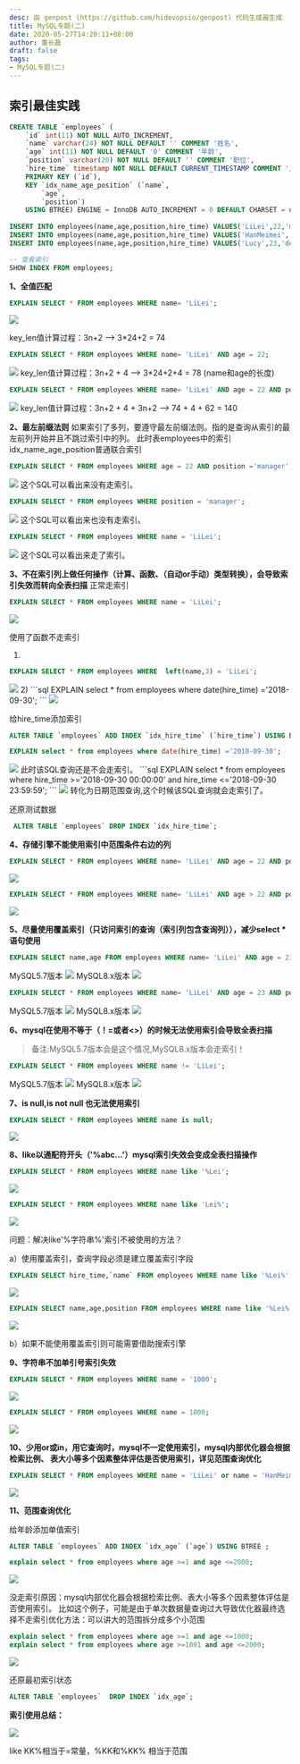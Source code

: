 ```yaml
---
desc: 由 genpost (https://github.com/hidevopsio/genpost) 代码生成器生成
title: MySQL专题(二)
date: 2020-05-27T14:20:11+08:00
author: 董长磊
draft: false
tags:
- MySQL专题(二)
---
```


## 索引最佳实践

```sql 
CREATE TABLE `employees` (
	`id` int(11) NOT NULL AUTO_INCREMENT,
	`name` varchar(24) NOT NULL DEFAULT '' COMMENT '姓名',
	`age` int(11) NOT NULL DEFAULT '0' COMMENT '年龄',
	`position` varchar(20) NOT NULL DEFAULT '' COMMENT '职位',
	`hire_time` timestamp NOT NULL DEFAULT CURRENT_TIMESTAMP COMMENT '入职时 间',
	PRIMARY KEY (`id`),
	KEY `idx_name_age_position` (`name`,
		`age`,
		`position`)
	USING BTREE) ENGINE = InnoDB AUTO_INCREMENT = 0 DEFAULT CHARSET = utf8 COMMENT = '员工记录表';
	
INSERT INTO employees(name,age,position,hire_time) VALUES('LiLei',22,'mana ger',NOW());
INSERT INTO employees(name,age,position,hire_time) VALUES('HanMeimei', 23,'dev',NOW());
INSERT INTO employees(name,age,position,hire_time) VALUES('Lucy',23,'dev',NOW());

-- 查看索引
SHOW INDEX FROM employees;
```

**1、全值匹配**

```sql 
EXPLAIN SELECT * FROM employees WHERE name= 'LiLei';
```
<img src="https://dongchanglei.top/images/quanzhi1.png">

key_len值计算过程：3n+2 --> 3*24+2 = 74

```sql 
EXPLAIN SELECT * FROM employees WHERE name= 'LiLei' AND age = 22;
```

<img src="https://dongchanglei.top/images/quanzhi2.png">
key_len值计算过程：3n+2 + 4 --> 3*24+2+4 = 78 (name和age的长度)

```sql 
EXPLAIN SELECT * FROM employees WHERE name= 'LiLei' AND age = 22 AND position ='manager';
```

<img src="https://dongchanglei.top/images/quanzhi3.png">
key_len值计算过程：3n+2 + 4 + 3n+2 --> 74 + 4 + 62 = 140

**2、最左前缀法则**
如果索引了多列，要遵守最左前缀法则。指的是查询从索引的最左前列开始并且不跳过索引中的列。
此时表employees中的索引idx_name_age_position普通联合索引
```sql 
EXPLAIN SELECT * FROM employees WHERE age = 22 AND position ='manager';
```
<img src="https://dongchanglei.top/images/zuoqianzhui1.png">
这个SQL可以看出来没有走索引。

```sql 
EXPLAIN SELECT * FROM employees WHERE position = 'manager';
```
<img src="https://dongchanglei.top/images/zuoqianzhui2.png">
这个SQL可以看出来也没有走索引。

```sql 
EXPLAIN SELECT * FROM employees WHERE name = 'LiLei';
```
<img src="https://dongchanglei.top/images/zuoqianzhui3.png">
这个SQL可以看出来走了索引。

**3、不在索引列上做任何操作（计算、函数、（自动or手动）类型转换），会导致索引失效而转向全表扫描**
正常走索引
```sql 
EXPLAIN SELECT * FROM employees WHERE name = 'LiLei';
```
<img src="https://dongchanglei.top/images/zuoqianzhui3.png">

使用了函数不走索引

1)
```sql 
EXPLAIN SELECT * FROM employees WHERE  left(name,3) = 'LiLei';
```
<img src="https://dongchanglei.top/images/zuoqianzhui4.png">
2)
```sql 
EXPLAIN select * from employees where date(hire_time) ='2018-09-30';
```
<img src="https://dongchanglei.top/images/zuoqianzhui5.png">

给hire_time添加索引
```sql 
ALTER TABLE `employees` ADD INDEX `idx_hire_time` (`hire_time`) USING BTREE ;

EXPLAIN select * from employees where date(hire_time) ='2018-09-30';
```
<img src="https://dongchanglei.top/images/zuoqianzhui5.png">
此时该SQL查询还是不会走索引。
```sql 
EXPLAIN select * from employees where hire_time >='2018-09-30 00:00:00' and hire_time <='2018-09-30 23:59:59'; 
```
<img src="https://dongchanglei.top/images/zuoqianzhui6.png">
转化为日期范围查询,这个时候该SQL查询就会走索引了。

还原测试数据
```sql 
 ALTER TABLE `employees` DROP INDEX `idx_hire_time`;
```

**4、存储引擎不能使用索引中范围条件右边的列**

```sql 
EXPLAIN SELECT * FROM employees WHERE name= 'LiLei' AND age = 22 AND position ='manager';
```
<img src="https://dongchanglei.top/images/suoyin1.png">

```sql 
EXPLAIN SELECT * FROM employees WHERE name= 'LiLei' AND age > 22 AND position ='manager';
```
<img src="https://dongchanglei.top/images/suoyin2.png">

**5、尽量使用覆盖索引（只访问索引的查询（索引列包含查询列）），减少select * 语句使用**
```sql 
EXPLAIN SELECT name,age FROM employees WHERE name= 'LiLei' AND age = 23 AND position ='manager';
```
MySQL5.7版本
<img src="https://dongchanglei.top/images/suoyin4.png">
MySQL8.x版本
<img src="https://dongchanglei.top/images/suoyin3.png">

```sql 
EXPLAIN SELECT * FROM employees WHERE name= 'LiLei' AND age = 23 AND position ='manager';
```
MySQL5.7版本
<img src="https://dongchanglei.top/images/suoyin6.png">
MySQL8.x版本
<img src="https://dongchanglei.top/images/suoyin5.png">

**6、mysql在使用不等于（！=或者<>）的时候无法使用索引会导致全表扫描**
> 备注:MySQL5.7版本会是这个情况,MySQL8.x版本会走索引！
```sql 
EXPLAIN SELECT * FROM employees WHERE name != 'LiLei';
```
MySQL5.7版本
<img src="https://dongchanglei.top/images/suoyin8.png">
MySQL8.x版本
<img src="https://dongchanglei.top/images/suoyin7.png">

**7、is null,is not null 也无法使用索引**

```sql 
EXPLAIN SELECT * FROM employees WHERE name is null;
```
<img src="https://dongchanglei.top/images/suoyin9.png">

**8、like以通配符开头（'%abc...'）mysql索引失效会变成全表扫描操作**

```sql 
EXPLAIN SELECT * FROM employees WHERE name like '%Lei';
```
<img src="https://dongchanglei.top/images/suoyin10.png">

```sql 
EXPLAIN SELECT * FROM employees WHERE name like 'Lei%';
```
<img src="https://dongchanglei.top/images/suoyin11.png">

问题：解决like'%字符串%'索引不被使用的方法？ 

a）使用覆盖索引，查询字段必须是建立覆盖索引字段

```sql 
EXPLAIN SELECT hire_time,`name` FROM employees WHERE name like '%Lei%';
```
<img src="https://dongchanglei.top/images/suoyin13.png">

```sql 
EXPLAIN SELECT name,age,position FROM employees WHERE name like '%Lei%';
```
<img src="https://dongchanglei.top/images/suoyin12.png">

b）如果不能使用覆盖索引则可能需要借助搜索引擎

**9、字符串不加单引号索引失效**

```sql 
EXPLAIN SELECT * FROM employees WHERE name = '1000';
```
<img src="https://dongchanglei.top/images/charsuoyin1.png">

```sql 
EXPLAIN SELECT * FROM employees WHERE name = 1000;
```
<img src="https://dongchanglei.top/images/charsuoyin2.png">

**10、少用or或in，用它查询时，mysql不一定使用索引，mysql内部优化器会根据检索比例、 表大小等多个因素整体评估是否使用索引，详见范围查询优化**

```sql 
EXPLAIN SELECT * FROM employees WHERE name = 'LiLei' or name = 'HanMeimei';
```
<img src="https://dongchanglei.top/images/rangesuoyin1.png">

**11、范围查询优化**

给年龄添加单值索引
```sql 
ALTER TABLE `employees` ADD INDEX `idx_age` (`age`) USING BTREE ;
```
```sql 
explain select * from employees where age >=1 and age <=2000;
```
<img src="https://dongchanglei.top/images/rangesuoyin2.png">

没走索引原因：mysql内部优化器会根据检索比例、表大小等多个因素整体评估是否使用索引。
比如这个例子，可能是由于单次数据量查询过大导致优化器最终选择不走索引优化方法：可以讲大的范围拆分成多个小范围

```sql 
explain select * from employees where age >=1 and age <=1000;
explain select * from employees where age >=1001 and age <=2000;
```
<img src="https://dongchanglei.top/images/rangesuoyin3.png">

还原最初索引状态
```sql 
ALTER TABLE `employees`  DROP INDEX `idx_age`;
```

**索引使用总结：**

<img src="https://dongchanglei.top/images/mysqlsuoyin.png">

like KK%相当于=常量，%KK和%KK% 相当于范围




